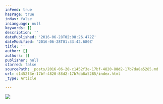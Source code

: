 ```yaml
---
inFeed: true
hasPage: true
inNav: false
inLanguage: null
keywords: []
description: ''
datePublished: '2016-06-28T02:08:26.472Z'
dateModified: '2016-06-28T01:33:42.680Z'
title: ''
author: []
authors: []
publisher: null
starred: false
sourcePath: _posts/2016-06-28-c1452f3e-17bf-4820-88d2-17b7da8a5285.md
url: c1452f3e-17bf-4820-88d2-17b7da8a5285/index.html
_type: Article

---
```

![](https://the-grid-user-content.s3-us-west-2.amazonaws.com/d28670da-554a-48e5-8639-c8f0c8acab6e.jpg)